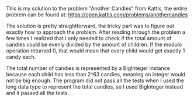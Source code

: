 This is my solution to the problem "Another Candies" from Kattis, the entire problem can be found at:
https://open.kattis.com/problems/anothercandies

The solution is pretty straightforward, the tricky part was to figure out exactly how to approach the problem.
After reading through the problem a few times I realized that I only needed to check if the total amount of
candies could be evenly divided by the amount of children. If the modulo operation returned 0, that
would mean that every child would get exactly 1 candy each.

The total number of candies is represented by a BigInteger instance because each child has less than
2^63 candies, meaning an integer would not be big enough. The program did not pass all the tests
when I used the long data type to represent the total candies, so I used BigInteger instead and it passed all the tests.